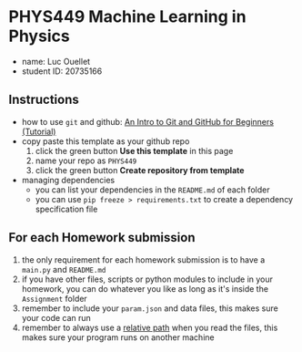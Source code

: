 # PHYS449 Machine Learning in Physics

- name: Luc Ouellet
- student ID: 20735166

## Instructions

- how to use `git` and github: [An Intro to Git and GitHub for Beginners (Tutorial)](https://product.hubspot.com/blog/git-and-github-tutorial-for-beginners)
- copy paste this template as your github repo
  1. click the green button **Use this template** in this page
  2. name your repo as `PHYS449`
  3. click the green button **Create repository from template**
- managing dependencies
  - you can list your dependencies in the `README.md` of each folder
  - you can use `pip freeze > requirements.txt` to create a dependency specification file

## For each Homework submission

1. the only requirement for each homework submission is to have a `main.py` and `README.md`
2. if you have other files, scripts or python modules to include in your homework, you can do whatever you like as long as it's inside the `Assignment` folder
3. remember to include your `param.json` and data files, this makes sure your code can run
4. remember to always use a [relative path](https://stackoverflow.com/questions/44772007/when-to-use-absolute-path-vs-relative-path-in-python) when you read the files, this makes sure your program runs on another machine
